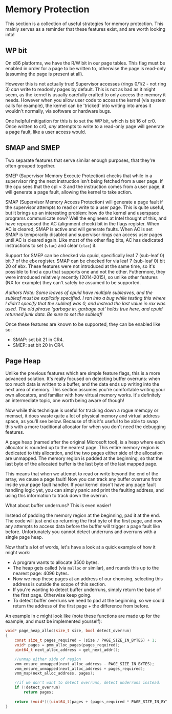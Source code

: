 # Memory Protection

This section is a collection of useful strategies for memory protection. This mainly serves as a reminder that these features exist, and are worth looking into!

## WP bit

On x86 platforms, we have the R/W bit in our page tables. This flag must be enabled in order for a page to be written to, otherwise the page is read-only (assuming the page is present at all).

However this is not actually true! Supervisor accesses (rings 0/1/2 - not ring 3) *can* write to readonly pages by default. This is not as bad as it might seem, as the kernel is usually carefully crafted to only access the memory it needs. However when you allow user code to access the kernel (via system calls for example), the kernel can be 'tricked' into writing into areas it wouldn't normally, via software or hardware bugs.

One helpful mitigation for this is to set the WP bit, which is bit 16 of cr0. Once written to cr0, *any* attempts to write to a read-only page will generate a page fault, like a user access would.

## SMAP and SMEP

Two separate features that serve similar enough purposes, that they're often grouped together.

SMEP (Supervisor Memory Execute Protection) checks that while in a supervisor ring the next instruction isn't being fetched from a user page. If the cpu sees that the cpl < 3 and the instruction comes from a user page, it will generate a page fault, allowing the kernel to take action. 

SMAP (Supervisor Memory Access Protection) will generate a page fault if the supervisor attempts to read or write to a user page. This is quite useful, but it brings up an interesting problem: how do the kernel and userspace programs communicate now? Well the engineers at Intel thought of this, and have repurposed the AC (alignment check) bit in the flags register. When AC is cleared, SMAP is active and will generate faults. When AC is set SMAP is temporarily disabled and supervisor rings can access user pages until AC is cleared again. Like most of the other flag bits, AC has dedicated instructions to set (`stac`) and clear (`clac`) it.

Support for SMEP can be checked via cpuid, specifically leaf 7 (sub-leaf 0) bit 7 of the ebx register. SMAP can be checked for via leaf 7 (sub-leaf 0) bit 20 of ebx.
These features were not introduced at the same time, so it's possible to find a cpu that supports one and not the other. Futhermore, they were introduced relatively recently (2014-2015), so unlike other features (NX for example) they can't safely be assumed to be supported.

*Authors Note: Some leaves of cpuid have multiple subleaves, and the subleaf must be explicitly specified. I ran into a bug while testing this where I didn't specify that the subleaf was 0, and instead the last value in rax was used. The old phrase 'garbage in, garbage out' holds true here, and cpuid returned junk data. Be sure to set the subleaf!*

Once these features are known to be supported, they can be enabled like so:

- SMAP: set bit 21 in CR4.
- SMEP: set bit 20 in CR4.

## Page Heap

Unlike the previous features which are simple feature flags, this is a more advanced solution. It's really focused on detecting buffer overruns: when too much data is written to a buffer, and the data ends up writing into the next area of memory. This section assumes you're comfortable writing your own allocators, and familiar with how virtual memory works. It's definitely an intermediate topic, one worth being aware of though!

Now while this technique is useful for tracking down a rogue memcpy or memset, it does waste quite a lot of physical memory and virtual address space, as you'll see below. Because of this it's useful to be able to swap this with a more traditional allocator for when you don't need the debugging features.

A page heap (named after the original Microsoft tool), is a heap where each allocator is rounded up to the nearest page. This entire memory region is dedicated to this allocation, and the two pages either side of the allocation are unmapped. The memory region is padded at the beginning, so that the last byte of the allocated buffer is the last byte of the last mapped page.

This means that when we attempt to read or write beyond the end of the array, we cause a page fault! Now you can track any buffer overruns from inside your page fault handler. If your kernel dosn't have any page fault handling logic yet, you can simply panic and print the faulting address, and using this information to track down the overrun.

What about buffer underruns? This is even easier!

Instead of padding the memory region at the beginning, pad it at the end. The code will just end up returning the first byte of the first page, and now any attempts to access data before the buffer will trigger a page fault like before. Unfortunately you cannot detect underruns and overruns with a single page heap.

Now that's a lot of words, let's have a look at a quick example of how it might work:

- A program wants to allocate 3500 bytes.
- The heap gets called (via `malloc` or similar), and rounds this up to the nearest page: 4096 bytes.
- Now we map these pages at an address of our choosing, selecting this address is outside the scope of this section.
- If you're wanting to detect buffer underruns, simply return the base of the first page. Otherwise keep going.
- To detect buffer overruns we need to pad at the beginning, so we could return the address of the first page + the difference from before.

An example in c might look like (note these functions are made up for the example, and must be implemented yourself):

```c
void* page_heap_alloc(size_t size, bool detect_overrun)
{
    const size_t pages_required = (size / PAGE_SIZE_IN_BYTES) + 1;
    void* pages = pmm_alloc_pages(pages_required);
    uint64_t next_alloc_address = get_next_addr();

    //unmap either side of region
    vmm_ensure_unmapped(next_alloc_address - PAGE_SIZE_IN_BYTES);
    vmm_ensure_unmapped(next_alloc_address + pages_required);
    vmm_map(next_alloc_address, pages);

    //if we don't want to detect overruns, detect underruns instead.
    if (!detect_overrun)
        return pages;
    
    return (void*)((uint64_t)pages + (pages_required * PAGE_SIZE_IN_BYTES - size));
}
```
